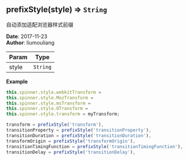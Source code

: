 ## prefixStyle(style) ⇒ <code>String</code>
<p>自动添加适配浏览器样式前缀</p>

**Date**: 2017-11-23  
**Author**: liumouliang  

| Param | Type |
| --- | --- |
| style | <code>String</code> | 

**Example**  
```javascript
this.spinner.style.webkitTransform =
this.spinner.style.MozTransform =
this.spinner.style.msTransform =
this.spinner.style.OTransform =
this.spinner.style.transform = myTransform;

transform = prefixStyle('transform'),
transitionProperty = prefixStyle('transitionProperty'),
transitionDuration = prefixStyle('transitionDuration'),
transformOrigin = prefixStyle('transformOrigin'),
transitionTimingFunction = prefixStyle('transitionTimingFunction'),
transitionDelay = prefixStyle('transitionDelay'),
```
